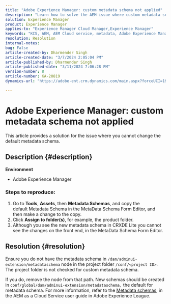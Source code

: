 ```yaml
---
title: "Adobe Experience Manager: custom metadata schema not applied"
description: "Learn how to solve the AEM issue where custom metadata schema is not applied."
solution: Experience Manager
product: Experience Manager
applies-to: "Experience Manager Cloud Manager,Experience Manager"
keywords: "KCS, AEM, AEM Cloud service, metadata, Adobe Experience Manager"
resolution: Resolution
internal-notes: 
bug: False
article-created-by: Dharmender Singh
article-created-date: "3/7/2024 2:05:04 PM"
article-published-by: Dharmender Singh
article-published-date: "3/11/2024 7:06:28 PM"
version-number: 8
article-number: KA-20819
dynamics-url: "https://adobe-ent.crm.dynamics.com/main.aspx?forceUCI=1&pagetype=entityrecord&etn=knowledgearticle&id=bb7df1aa-8bdc-ee11-904d-6045bd006d92"

---
```

# Adobe Experience Manager: custom metadata schema not applied


This article provides a solution for the issue where you cannot change the default metadata schema.

## Description {#description}


<b>Environment</b>

- Adobe Experience Manager


### <b>Steps to reproduce:</b>

1. Go to <b>Tools</b>, <b>Assets</b>, then <b>Metadata Schemas</b>, and copy the default Metadata Schema in the MetaData Schema Form Editor, and then make a change to the copy.
2. Click <b>Assign to folder(s)</b>, for example, the product folder.
3. Although you see the new metadata schema in CRXDE Lite you cannot see the changes on the front end, in the MetaData Schema Form Editor.



## Resolution {#resolution}


Ensure you do not have the metadata schema in `/dam/adminui-extension/metadataschema` node in the project folder `/conf/<project ID>`. The project folder is not checked for custom metadata schema.

If you do, remove the node from that path. New schemas should be created in `conf/global/dam/adminui-extension/metadataschema,` the default for metadata schema. For more information, refer to the [Metadata schemas](https://experienceleague.adobe.com/docs/experience-manager-cloud-service/content/assets/manage/metadata-schemas.html), in the AEM as a Cloud Service user guide in Adobe Experience League.

